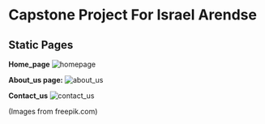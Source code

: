 # Capstone Project For Israel Arendse


##  Static Pages

**Home_page**
![homepage](https://github.com/user-attachments/assets/06315162-1cd5-40a4-ae09-ffc3a11cb226)


**About_us page:**
![about_us](https://github.com/user-attachments/assets/1b03d496-48b2-432a-9348-a10f6c7848b4)

**Contact_us**
![contact_us](https://github.com/user-attachments/assets/cbbc8458-fe12-44df-b48e-64784a4a89db)


(Images from freepik.com)
